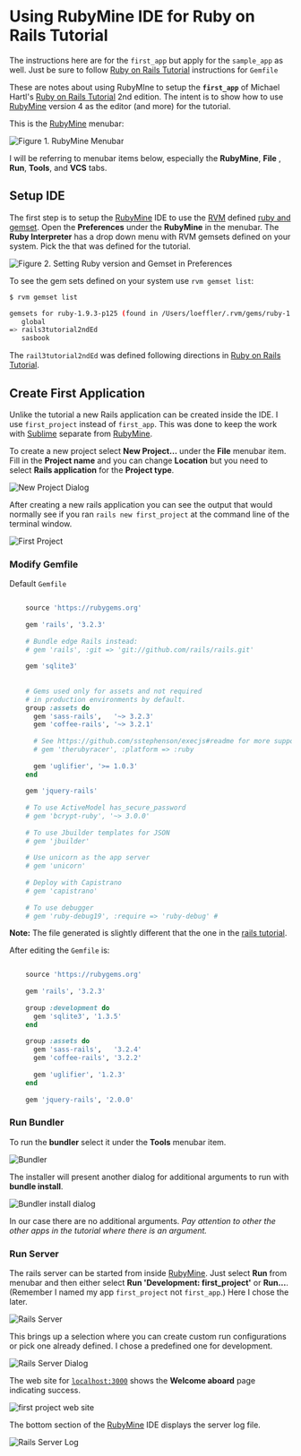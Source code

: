 # Using RubyMine IDE for Ruby on Rails Tutorial #

The instructions here are for the `first_app` but apply for the `sample_app` as well. Just be sure to follow [Ruby on Rails Tutorial] instructions for `Gemfile`

These are notes about using RubyMIne to setup the **`first_app`** of Michael Hartl's [Ruby on Rails Tutorial] 2nd edition.  The intent is to show how to use [RubyMine] version 4 as the editor (and more) for the tutorial. 

This is the [RubyMine] menubar:

![Figure 1. RubyMine Menubar][RubyMine Menubar]

I will be referring to menubar items below, especially the **RubyMine**, **File** , **Run**, **Tools**, and **VCS** tabs.

<a name="setup"></a>
## Setup IDE ##

The first step is to setup the [RubyMine] IDE to use the [RVM] defined [ruby and gemset](rvm). Open the **Preferences** under the **RubyMine** in the menubar. The **Ruby Interpreter** has a drop down menu with RVM gemsets defined on your system.  Pick the that was defined for the tutorial.  

![Figure 2. Setting Ruby version and Gemset in Preferences][Setting Ruby and Gems]

To see the gem sets defined on your system use `rvm gemset list`:

```bash
$ rvm gemset list

gemsets for ruby-1.9.3-p125 (found in /Users/loeffler/.rvm/gems/ruby-1.9.3-p125)
   global
=> rails3tutorial2ndEd
   sasbook
```

The `rail3tutorial2ndEd` was defined following directions in [Ruby on Rails Tutorial].
	
## Create First Application ##

Unlike the tutorial a new Rails application can be created inside the IDE.  I use `first_project` instead of `first_app`. This was done to keep the work with [Sublime] separate from [RubyMine].

To create a new project select **New Project…** under the **File** menubar item.  Fill in the **Project name** and you can change **Location** but you need to select **Rails application** for the **Project type**.

![New Project Dialog]

After creating a new rails application you can see the output that would normally see if you ran `rails new first_project` at the command line of the terminal window.

![First Project]

### Modify Gemfile ###

Default `Gemfile`

```ruby

	source 'https://rubygems.org'
	
	gem 'rails', '3.2.3'
	
	# Bundle edge Rails instead:
	# gem 'rails', :git => 'git://github.com/rails/rails.git'
	
	gem 'sqlite3'
	
	
	# Gems used only for assets and not required
	# in production environments by default.
	group :assets do
	  gem 'sass-rails',   '~> 3.2.3'
	  gem 'coffee-rails', '~> 3.2.1'
	
	  # See https://github.com/sstephenson/execjs#readme for more supported runtimes
	  # gem 'therubyracer', :platform => :ruby
	
	  gem 'uglifier', '>= 1.0.3'
	end
	
	gem 'jquery-rails'
	
	# To use ActiveModel has_secure_password
	# gem 'bcrypt-ruby', '~> 3.0.0'
	
	# To use Jbuilder templates for JSON
	# gem 'jbuilder'
	
	# Use unicorn as the app server
	# gem 'unicorn'
	
	# Deploy with Capistrano
	# gem 'capistrano'
	
	# To use debugger
	# gem 'ruby-debug19', :require => 'ruby-debug' #
```

**Note:** The file generated is slightly different that the one in the [rails tutorial][ruby on rails tutorial].

After editing the `Gemfile` is:

```ruby

	source 'https://rubygems.org'
	
	gem 'rails', '3.2.3'
	
	group :development do
	  gem 'sqlite3', '1.3.5'
	end
	
	group :assets do
	  gem 'sass-rails',   '3.2.4'
	  gem 'coffee-rails', '3.2.2'
	
	  gem 'uglifier', '1.2.3'
	end
	
	gem 'jquery-rails', '2.0.0'

```

### Run Bundler	 ###

To run the **bundler** select it under the **Tools** menubar item.

![Bundler]

The installer will present another dialog for additional arguments to run with **bundle install**. 

![Bundler install dialog]

In our case there are no additional arguments. *Pay attention to other the other apps in the tutorial where there is an argument.* 


### Run Server ###

The rails server can be started from inside [RubyMine]. Just select **Run** from menubar and then either select **Run 'Development: first_project'** or **Run…**.  (Remember I named my app `first_project` not `first_app`.)  Here I chose the later.

![Rails Server]

This brings up a selection where you can create custom run configurations or pick one already defined. I chose a predefined one for development.

![Rails Server Dialog]

The web site for [`localhost:3000`](http://localhost:3000/) shows the **Welcome aboard** page indicating success.

![first project web site]

The bottom section of the [RubyMine] IDE displays the server log file.

![Rails Server Log]


[RubyMine Menubar]:images/rubymine_menubar.png "Menubar"
[Setting Ruby and Gems]:images/first_project_settings.png
[New Project Dialog]:images/first_project.png
[First Project]:images/first_project_create_log.png
[Bundler]:images/first_project_bundler.png
[Bundler install dialog]:images/first_project_bundler_args.png
[Rails Server]:images/first_project_server_run.png
[Rails Server log]:images/first_project_server_run_log.png
[Rails Server Dialog]:images/first_project_server_run_selection.png
[first project web site]:images/first_project_web_site.png

[RVM]: http://beginrescueend.com/ "Ruby Version Manager"
[Ruby]: http://www.ruby-lang.org/
[install RVM]: https://rvm.beginrescueend.com/rvm/install/
[RubyGems]: http://rubygems.org/
[Ruby on Rails Tutorial]: http://ruby.railstutorial.org/ruby-on-rails-tutorial-book?version=3.2 "Second Edition"
[Sublime]: http://www.sublimetext.com/2 "Sublime Text 2"
[Rails 3.2.3]: http://weblog.rubyonrails.org/2012/3/30/ann-rails-3-2-3-has-been-released/
[rvm delete]: http://beginrescueend.com/gemsets/deleting/
[rvm empty]: http://beginrescueend.com/gemsets/emptying/
[RubyMine]: http://www.jetbrains.com/ruby/
[GitHub]: http://github.com "GitHub"
[RVM]: http://beginrescueend.com/